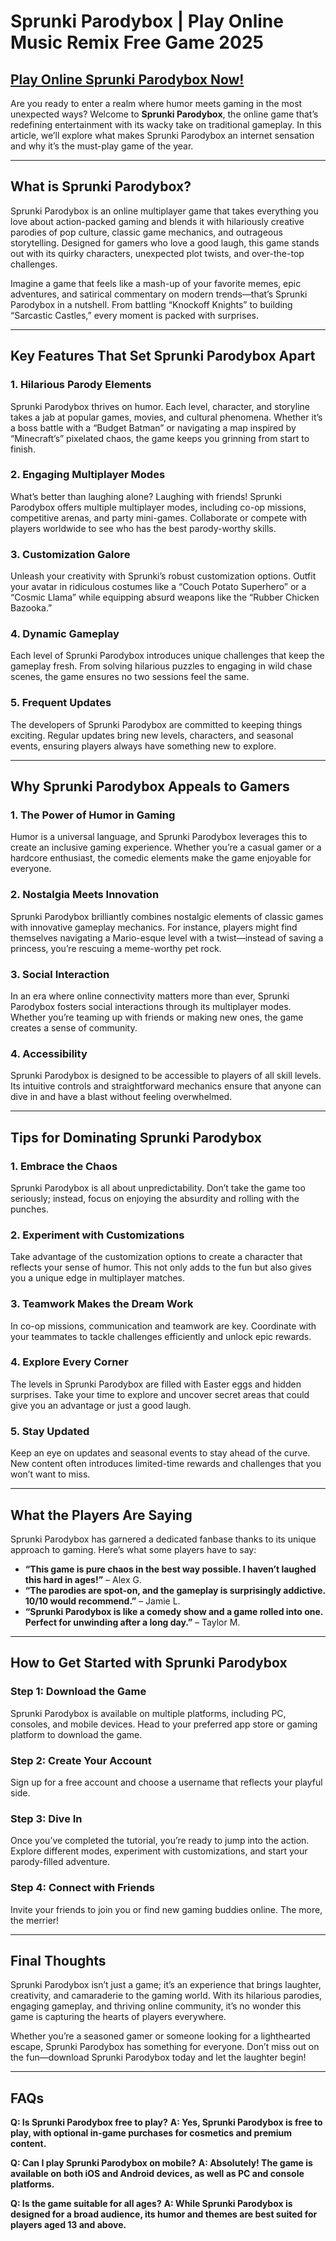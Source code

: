# Sprunki Parodybox | Play Online Music Remix Free Game 2025

## [Play Online Sprunki Parodybox Now!](https://sprunkiall.com/sprunki-parodybox.html)

Are you ready to enter a realm where humor meets gaming in the most unexpected ways? Welcome to **Sprunki Parodybox**, the online game that’s redefining entertainment with its wacky take on traditional gameplay. In this article, we’ll explore what makes Sprunki Parodybox an internet sensation and why it’s the must-play game of the year.

---

## What is Sprunki Parodybox?

Sprunki Parodybox is an online multiplayer game that takes everything you love about action-packed gaming and blends it with hilariously creative parodies of pop culture, classic game mechanics, and outrageous storytelling. Designed for gamers who love a good laugh, this game stands out with its quirky characters, unexpected plot twists, and over-the-top challenges.

Imagine a game that feels like a mash-up of your favorite memes, epic adventures, and satirical commentary on modern trends—that’s Sprunki Parodybox in a nutshell. From battling “Knockoff Knights” to building “Sarcastic Castles,” every moment is packed with surprises.

---

## Key Features That Set Sprunki Parodybox Apart

### 1. **Hilarious Parody Elements**
Sprunki Parodybox thrives on humor. Each level, character, and storyline takes a jab at popular games, movies, and cultural phenomena. Whether it’s a boss battle with a “Budget Batman” or navigating a map inspired by “Minecraft’s” pixelated chaos, the game keeps you grinning from start to finish.

### 2. **Engaging Multiplayer Modes**
What’s better than laughing alone? Laughing with friends! Sprunki Parodybox offers multiple multiplayer modes, including co-op missions, competitive arenas, and party mini-games. Collaborate or compete with players worldwide to see who has the best parody-worthy skills.

### 3. **Customization Galore**
Unleash your creativity with Sprunki’s robust customization options. Outfit your avatar in ridiculous costumes like a “Couch Potato Superhero” or a “Cosmic Llama” while equipping absurd weapons like the “Rubber Chicken Bazooka.”

### 4. **Dynamic Gameplay**
Each level of Sprunki Parodybox introduces unique challenges that keep the gameplay fresh. From solving hilarious puzzles to engaging in wild chase scenes, the game ensures no two sessions feel the same.

### 5. **Frequent Updates**
The developers of Sprunki Parodybox are committed to keeping things exciting. Regular updates bring new levels, characters, and seasonal events, ensuring players always have something new to explore.

---

## Why Sprunki Parodybox Appeals to Gamers

### **1. The Power of Humor in Gaming**
Humor is a universal language, and Sprunki Parodybox leverages this to create an inclusive gaming experience. Whether you’re a casual gamer or a hardcore enthusiast, the comedic elements make the game enjoyable for everyone.

### **2. Nostalgia Meets Innovation**
Sprunki Parodybox brilliantly combines nostalgic elements of classic games with innovative gameplay mechanics. For instance, players might find themselves navigating a Mario-esque level with a twist—instead of saving a princess, you’re rescuing a meme-worthy pet rock.

### **3. Social Interaction**
In an era where online connectivity matters more than ever, Sprunki Parodybox fosters social interactions through its multiplayer modes. Whether you’re teaming up with friends or making new ones, the game creates a sense of community.

### **4. Accessibility**
Sprunki Parodybox is designed to be accessible to players of all skill levels. Its intuitive controls and straightforward mechanics ensure that anyone can dive in and have a blast without feeling overwhelmed.

---

## Tips for Dominating Sprunki Parodybox

### **1. Embrace the Chaos**
Sprunki Parodybox is all about unpredictability. Don’t take the game too seriously; instead, focus on enjoying the absurdity and rolling with the punches.

### **2. Experiment with Customizations**
Take advantage of the customization options to create a character that reflects your sense of humor. This not only adds to the fun but also gives you a unique edge in multiplayer matches.

### **3. Teamwork Makes the Dream Work**
In co-op missions, communication and teamwork are key. Coordinate with your teammates to tackle challenges efficiently and unlock epic rewards.

### **4. Explore Every Corner**
The levels in Sprunki Parodybox are filled with Easter eggs and hidden surprises. Take your time to explore and uncover secret areas that could give you an advantage or just a good laugh.

### **5. Stay Updated**
Keep an eye on updates and seasonal events to stay ahead of the curve. New content often introduces limited-time rewards and challenges that you won’t want to miss.

---

## What the Players Are Saying

Sprunki Parodybox has garnered a dedicated fanbase thanks to its unique approach to gaming. Here’s what some players have to say:

- **“This game is pure chaos in the best way possible. I haven’t laughed this hard in ages!”** – Alex G.
- **“The parodies are spot-on, and the gameplay is surprisingly addictive. 10/10 would recommend.”** – Jamie L.
- **“Sprunki Parodybox is like a comedy show and a game rolled into one. Perfect for unwinding after a long day.”** – Taylor M.

---

## How to Get Started with Sprunki Parodybox

### **Step 1: Download the Game**
Sprunki Parodybox is available on multiple platforms, including PC, consoles, and mobile devices. Head to your preferred app store or gaming platform to download the game.

### **Step 2: Create Your Account**
Sign up for a free account and choose a username that reflects your playful side.

### **Step 3: Dive In**
Once you’ve completed the tutorial, you’re ready to jump into the action. Explore different modes, experiment with customizations, and start your parody-filled adventure.

### **Step 4: Connect with Friends**
Invite your friends to join you or find new gaming buddies online. The more, the merrier!

---

## Final Thoughts

Sprunki Parodybox isn’t just a game; it’s an experience that brings laughter, creativity, and camaraderie to the gaming world. With its hilarious parodies, engaging gameplay, and thriving online community, it’s no wonder this game is capturing the hearts of players everywhere.

Whether you’re a seasoned gamer or someone looking for a lighthearted escape, Sprunki Parodybox has something for everyone. Don’t miss out on the fun—download Sprunki Parodybox today and let the laughter begin!

---

## FAQs

**Q: Is Sprunki Parodybox free to play?**
**A: Yes, Sprunki Parodybox is free to play, with optional in-game purchases for cosmetics and premium content.**

**Q: Can I play Sprunki Parodybox on mobile?**
**A: Absolutely! The game is available on both iOS and Android devices, as well as PC and console platforms.**

**Q: Is the game suitable for all ages?**
**A: While Sprunki Parodybox is designed for a broad audience, its humor and themes are best suited for players aged 13 and above.**
